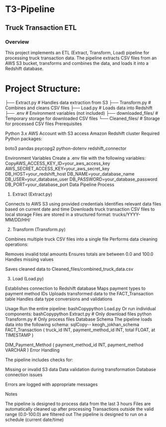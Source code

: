 # T3-Pipeline
## Truck Transaction ETL 
### Overview
This project implements an ETL (Extract, Transform, Load) pipeline for processing truck transaction data. The pipeline extracts CSV files from an AWS S3 bucket, transforms and combines the data, and loads it into a Redshift database.

# Project Structure:
├── Extract.py          # Handles data extraction from S3
├── Transform.py        # Combines and cleans CSV files
├── Load.py            # Loads data into Redshift
├── .env               # Environment variables (not included)
├── downloaded_files/  # Temporary storage for downloaded CSV files
└── Cleaned_files/    # Storage for processed CSV files
Prerequisites

Python 3.x
AWS Account with S3 access
Amazon Redshift cluster
Required Python packages:

boto3
pandas
psycopg2
python-dotenv
redshift_connector



Environment Variables
Create a .env file with the following variables:
CopyAWS_ACCESS_KEY_ID=your_aws_access_key
AWS_SECRET_ACCESS_KEY=your_aws_secret_key
DB_HOST=your_redshift_host
DB_NAME=your_database_name
DB_USER=your_database_user
DB_PASSWORD=your_database_password
DB_PORT=your_database_port
Data Pipeline Process
1. Extract (Extract.py)

Connects to AWS S3 using provided credentials
Identifies relevant data files based on current date and time
Downloads truck transaction CSV files to local storage
Files are stored in a structured format: trucks/YYYY-MM/DD/HH/

2. Transform (Transform.py)

Combines multiple truck CSV files into a single file
Performs data cleaning operations:

Removes invalid total amounts
Ensures totals are between 0.0 and 100.0
Handles missing values


Saves cleaned data to Cleaned_files/combined_truck_data.csv

3. Load (Load.py)

Establishes connection to Redshift database
Maps payment types to payment method IDs
Uploads transformed data to the FACT_Transaction table
Handles data type conversions and validations

Usage
Run the entire pipeline:
bashCopypython Load.py
Or run individual components:
bashCopypython Extract.py  # Only download files
python Transform.py  # Only process files
Database Schema
The pipeline loads data into the following schema:
sqlCopy-- keogh_jokhan_schema
FACT_Transaction (
    truck_id INT,
    payment_method_id INT,
    total FLOAT,
    at TIMESTAMP
)

DIM_Payment_Method (
    payment_method_id INT,
    payment_method VARCHAR
)
Error Handling

The pipeline includes checks for:

Missing or invalid S3 data
Data validation during transformation
Database connection issues


Errors are logged with appropriate messages

Notes

The pipeline is designed to process data from the last 3 hours
Files are automatically cleaned up after processing
Transactions outside the valid range (0.0-100.0) are filtered out
The pipeline is designed to run on a schedule (current date/time)